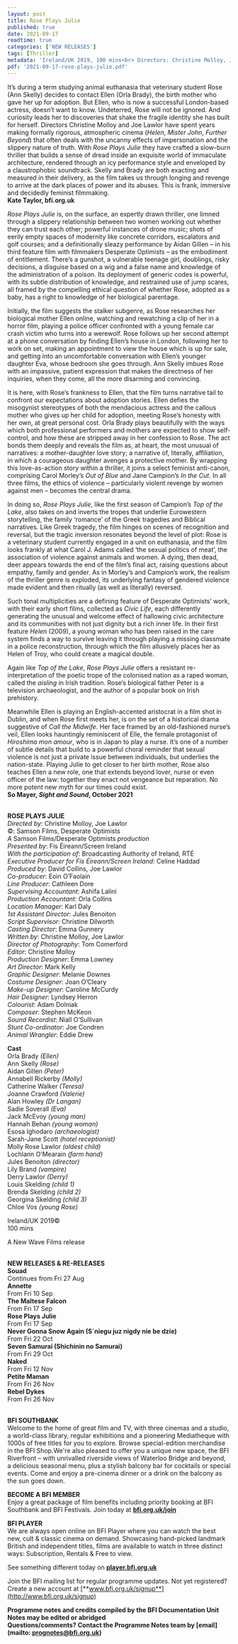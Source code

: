 ```yaml
---
layout: post
title: Rose Plays Julie
published: true
date: 2021-09-17
readtime: true
categories: ['NEW RELEASES']
tags: [Thriller]
metadata: 'Ireland/UK 2019, 100 mins<br> Directors: Christine Molloy, Joe Lawlor'
pdf: '2021-09-17-rose-plays-julie.pdf'
---
```


It’s during a term studying animal euthanasia that veterinary student Rose (Ann Skelly) decides to contact Ellen (Orla Brady), the birth mother who gave her up for adoption. But Ellen, who is now a successful London-based actress, doesn’t want to know. Undeterred, Rose will not be ignored. And curiosity leads her to discoveries that shake the fragile identity she has built for herself. Directors Christine Molloy and Joe Lawlor have spent years making formally rigorous, atmospheric cinema (_Helen_, _Mister John_, _Further Beyond_) that often deals with the uncanny effects of impersonation and the slippery nature of truth. With _Rose Plays Julie_ they have crafted a slow-burn thriller that builds a sense of dread inside an exquisite world of immaculate architecture, rendered through an icy performance style and enveloped by a claustrophobic soundtrack. Skelly and Brady are both exacting and measured in their delivery, as the film takes us through longing and revenge to arrive at the dark places of power and its abuses. This is frank, immersive and decidedly feminist filmmaking.  
**Kate Taylor, bfi.org.uk**

_Rose Plays Julie_ is, on the surface, an expertly drawn thriller, one limned through a slippery relationship between two women working out whether they can trust each other; powerful instances of drone music; shots of eerily empty spaces of modernity like concrete corridors, escalators and golf courses; and a definitionally sleazy performance by Aidan Gillen – in his third feature film with filmmakers Desperate Optimists – as the embodiment of entitlement. There’s a gunshot, a vulnerable teenage girl, doublings, risky decisions, a disguise based on a wig and a false name and knowledge of the administration of a poison.  Its deployment of generic codes is powerful, with its subtle distribution of knowledge, and restrained use of jump scares, all framed by the compelling ethical question of whether Rose, adopted as a baby, has a right to knowledge of her biological parentage.

Initially, the film suggests the stalker subgenre, as Rose researches her biological mother Ellen online, watching and rewatching a clip of her in a horror film, playing a police officer confronted with a young female car crash victim who turns into a werewolf. Rose follows up her second attempt at a phone conversation by finding Ellen’s house in London, following her to work on set, making an appointment to view the house which is up for sale, and getting into an uncomfortable conversation with Ellen’s younger daughter Eva, whose bedroom she goes through. Ann Skelly imbues Rose with an impassive, patient expression that makes the directness of her inquiries, when they come, all the more disarming and convincing.

It is here, with Rose’s frankness to Ellen, that the film turns narrative tail to confront our expectations about adoption stories. Ellen defies the misogynist stereotypes of both the mendacious actress and the callous mother who gives up her child for adoption, meeting Rose’s honesty with her own, at great personal cost. Orla Brady plays beautifully with the ways which both professional performers and mothers are expected to show self-control, and how these are stripped away in her confession to Rose. The act bonds them deeply and reveals the film as, at heart, the most unusual of narratives: a mother-daughter love story; a narrative of, literally, affiliation, in which a courageous daughter avenges a protective mother. By wrapping this love-as-action story within a thriller, it joins a select feminist anti-canon, comprising Carol Morley’s _Out of Blue_ and Jane Campion’s _In the Cut_. In all three films, the ethics of violence – particularly violent revenge by women against men – becomes the central drama.

In doing so, _Rose Plays Julie_, like the first season of Campion’s _Top of the Lake_, also takes on and inverts the tropes that underlie Eurowestern storytelling, the family ‘romance’ of the Greek tragedies and Biblical narratives. Like Greek tragedy, the film hinges on scenes of recognition and reversal, but the tragic inversion resonates beyond the level of plot: Rose is a veterinary student currently engaged in a unit on euthanasia, and the film looks frankly at what Carol J. Adams called ‘the sexual politics of meat’, the association of violence against animals and women. A dying, then dead, deer appears towards the end of the film’s final act, raising questions about empathy, family and gender. As in Morley’s and Campion’s work, the realism of the thriller genre is exploded, its underlying fantasy of gendered violence made evident and then ritually (as well as literally) reversed.

Such tonal multiplicities are a defining feature of Desperate Optimists’ work, with their early short films, collected as _Civic Life_, each differently generating the unusual and welcome effect of hallowing civic architecture and its communities with not just dignity but a rich inner life. In their first feature _Helen_ (2009), a young woman who has been raised in the care system finds a way to survive leaving it through playing a missing classmate in a police reconstruction, through which the film allusively places her as Helen of Troy, who could create a magical double.

Again like _Top of the Lake_, _Rose Plays Julie_ offers a resistant re-interpretation of the poetic trope of the colonised nation as a raped woman, called the _aisling_ in Irish tradition. Rose’s biological father Peter is a television archaeologist, and the author of a popular book on Irish prehistory.

Meanwhile Ellen is playing an English-accented aristocrat in a film shot in Dublin, and when Rose first meets her, is on the set of a historical drama suggestive of _Call the Midwife_. Her face framed by an old-fashioned nurse’s veil, Ellen looks hauntingly reminiscent of Elle, the female protagonist of _Hiroshima mon amour_, who is in Japan to play a nurse. It’s one of a number of subtle details that build to a powerful choral reminder that sexual violence is not just a private issue between individuals, but underlies the nation-state.  Playing Julie to get closer to her birth mother, Rose also teaches Ellen a new role, one that extends beyond lover, nurse or even officer of the law: together they enact not vengeance but reparation. No more potent new myth for our times could exist.  
**So Mayer, _Sight and Sound_, October 2021**
<br><br>

**ROSE PLAYS JULIE**  
_Directed by_: Christine Molloy, Joe Lawlor  
©: Samson Films, Desperate Optimists  
_A_ Samson Films/Desperate Optimists _production_  
_Presented by_: Fís Éireann/Screen Ireland  
_With the participation of_:  Broadcasting Authority of Ireland, RTÉ  
_Executive Producer for Fís Éireann/Screen Ireland_: Celine Haddad  
_Produced by_: David Collins, Joe Lawlor  
_Co-producer_: Eoin O’Faolain  
_Line Producer_: Cathleen Dore  
_Supervising Accountant_: Ashifa Lalini  
_Production Accountant_: Orla Collins  
_Location Manager_: Karl Daly  
_1st Assistant Director_: Jules Benoiton  
_Script Supervisor_: Christine Dilworth  
_Casting Director_: Emma Gunnery  
_Written by_: Christine Molloy, Joe Lawlor  
_Director of Photography_: Tom Comerford  
_Editor_: Christine Molloy  
_Production Designer_: Emma Lowney  
_Art Director_: Mark Kelly  
_Graphic Designer_: Melanie Downes  
_Costume Designer_: Joan O’Cleary  
_Make-up Designer_: Caroline McCurdy  
_Hair Designer_: Lyndsey Herron  
_Colourist_: Adam Dolniak  
_Composer_: Stephen McKeon  
_Sound Recordist_: Niall O’Sullivan  
_Stunt Co-ordinator_: Joe Condren  
_Animal Wrangler_: Eddie Drew

**Cast**  
Orla Brady _(Ellen)_  
Ann Skelly _(Rose)_  
Aidan Gillen _(Peter)_  
Annabell Rickerby _(Molly)_  
Catherine Walker _(Teresa)_  
Joanne Crawford _(Valerie)_  
Alan Howley _(Dr Langan)_  
Sadie Soverall _(Eva)_  
Jack McEvoy _(young man)_  
Hannah Behan _(young woman)_  
Esosa Ighodaro _(archaeologist)_  
Sarah-Jane Scott _(hotel receptionist)_  
Molly Rose Lawlor _(oldest child)_  
Lochlann O’Mearain _(farm hand)_  
Jules Benoiton _(director)_  
Lily Brand _(vampire)_  
Derry Lawlor _(Derry)_  
Louis Skelding _(child 1)_  
Brenda Skelding _(child 2)_  
Georgina Skelding _(child 3)_  
Chloe Vos _(young Rose)_

Ireland/UK 2019©  
100 mins

A New Wave Films release
<br><br>

**NEW RELEASES &  RE-RELEASES**<br>
**Souad**<br>
Continues from Fri 27 Aug<br>
**Annette**<br>
From Fri 10 Sep<br>
**The Maltese Falcon**<br>
From Fri 17 Sep<br>
**Rose Plays Julie**<br>
From Fri 17 Sep<br>
**Never Gonna Snow Again  (S´niegu juz nigdy nie be dzie)**<br>
From Fri 22 Oct<br>
**Seven Samurai (Shichinin no Samurai)**<br>
From Fri 29 Oct<br>
**Naked**<br>
From Fri 12 Nov<br>
**Petite Maman**<br>
From Fri 26 Nov<br>
**Rebel Dykes**<br>
From Fri 26 Nov<br>
<br>

**BFI SOUTHBANK**  
Welcome to the home of great film and TV, with three cinemas and a studio, a world-class library, regular exhibitions and a pioneering Mediatheque with 1000s of free titles for you to explore. Browse special-edition merchandise in the BFI Shop.We&#39;re also pleased to offer you a unique new space, the BFI Riverfront – with unrivalled riverside views of Waterloo Bridge and beyond, a delicious seasonal menu, plus a stylish balcony bar for cocktails or special events. Come and enjoy a pre-cinema dinner or a drink on the balcony as the sun goes down.  

**BECOME A BFI MEMBER**  
Enjoy a great package of film benefits including priority booking at BFI Southbank and BFI Festivals. Join today at [**bfi.org.uk/join**](http://www.bfi.org.uk/join)  

**BFI PLAYER**  
 We are always open online on BFI Player where you can watch the best new, cult &amp; classic cinema on demand. Showcasing hand-picked landmark British and independent titles, films are available to watch in three distinct ways: Subscription, Rentals &amp; Free to view.  

See something different today on [**player.bfi.org.uk**](https://player.bfi.org.uk)  

Join the BFI mailing list for regular programme updates. Not yet registered? Create a new account at [**www.bfi.org.uk/signup**](http://www.bfi.org.uk/signup)

**Programme notes and credits compiled by the BFI Documentation Unit  
Notes may be edited or abridged  
Questions/comments? Contact the Programme Notes team by [email](mailto: prognotes@bfi.org.uk)**

<!--stackedit_data:
eyJoaXN0b3J5IjpbLTExMTk5NjU2OF19
-->
